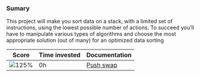 ### Sumary
This project will make you sort data on a stack, with a limited set of instructions, using
the lowest possible number of actions. To succeed you’ll have to manipulate various
types of algorithms and choose the most appropriate solution (out of many) for an
optimized data sorting

| Score | Time invested | Documentation |
|-------|---------------|---------------|
| ![125%](https://progress-bar.dev/0) | 0h | [Push swap](https://www.notion.so/telufulu/Push_swap-be9020a4c613483cb374c10ad945d1a4?pvs=4) |
